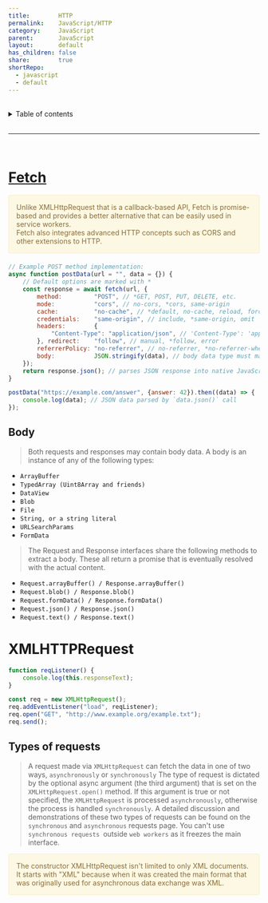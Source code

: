 ```yaml
---
title:        HTTP
permalink:    JavaScript/HTTP
category:     JavaScript
parent:       JavaScript
layout:       default
has_children: false
share:        true
shortRepo:
  - javascript
  - default          
---
```



<br/>          

<details markdown="block">                
<summary>                
Table of contents                
</summary>                
{: .text-delta }                
1. TOC                
{:toc}                
</details>                

<br/>                

***                

<br/>

# [Fetch](https://developer.mozilla.org/en-US/docs/Web/API/fetch)

<div style="padding: 15px; border: 1px solid transparent; border-color: transparent; margin-bottom: 20px; border-radius: 4px; color: #8a6d3b;; background-color: #fcf8e3; border-color: #faebcc;">            
    Unlike XMLHttpRequest that is a callback-based API, Fetch is promise-based and provides a better alternative that can be easily used in service workers. 
<br/>
Fetch also integrates advanced HTTP concepts such as CORS and other extensions to HTTP.       
</div> 

```javascript
// Example POST method implementation:
async function postData(url = "", data = {}) {
    // Default options are marked with *
    const response = await fetch(url, {
        method:         "POST", // *GET, POST, PUT, DELETE, etc.
        mode:           "cors", // no-cors, *cors, same-origin
        cache:          "no-cache", // *default, no-cache, reload, force-cache, only-if-cached
        credentials:    "same-origin", // include, *same-origin, omit
        headers:        {
            "Content-Type": "application/json", // 'Content-Type': 'application/x-www-form-urlencoded',
        }, redirect:    "follow", // manual, *follow, error
        referrerPolicy: "no-referrer", // no-referrer, *no-referrer-when-downgrade, origin, origin-when-cross-origin, same-origin, strict-origin, strict-origin-when-cross-origin, unsafe-url
        body:           JSON.stringify(data), // body data type must match "Content-Type" header
    });
    return response.json(); // parses JSON response into native JavaScript objects
}

postData("https://example.com/answer", {answer: 42}).then((data) => {
    console.log(data); // JSON data parsed by `data.json()` call
});
```

## Body

> Both requests and responses may contain body data. A body is an instance of any of the following types:

- ```ArrayBuffer```
- ```TypedArray (Uint8Array and friends)```
- ```DataView```
- ```Blob```
- ```File```
- ```String, or a string literal```
- ```URLSearchParams```
- ```FormData```

> The Request and Response interfaces share the following methods to extract a body. These all return a promise that is eventually resolved with the actual content.

- ```Request.arrayBuffer() / Response.arrayBuffer()```
- ```Request.blob() / Response.blob()```
- ```Request.formData() / Response.formData()```
- ```Request.json() / Response.json()```
- ```Request.text() / Response.text()```

# XMLHTTPRequest

```javascript
function reqListener() {
    console.log(this.responseText);
}

const req = new XMLHttpRequest();
req.addEventListener("load", reqListener);
req.open("GET", "http://www.example.org/example.txt");
req.send();

```

## Types of requests

> A request made via ```XMLHttpRequest``` can fetch the data in one of two ways, ```asynchronously``` or ```synchronously```
> The type of request is dictated by the optional async argument (the third argument) that is
> set on the ```XMLHttpRequest.open()``` method.
> If this argument is true or not specified, the ```XMLHttpRequest``` is processed ```asynchronously```, otherwise the process is handled ```synchronously```.
> A detailed discussion and demonstrations of these two types of requests can be found on the ```synchronous``` and ```asynchronous``` requests page.
> You can't use ```synchronous requests ```outside ```web workers``` as it freezes the
> main interface.

<div style="padding: 15px; border: 1px solid transparent; border-color: transparent; margin-bottom: 20px; border-radius: 4px; color: #8a6d3b;; background-color: #fcf8e3; border-color: #faebcc;">            
    The constructor XMLHttpRequest isn't limited to only XML documents.
It starts with "XML" because when it was created the main format that was originally used for asynchronous data exchange was XML.       
</div> 